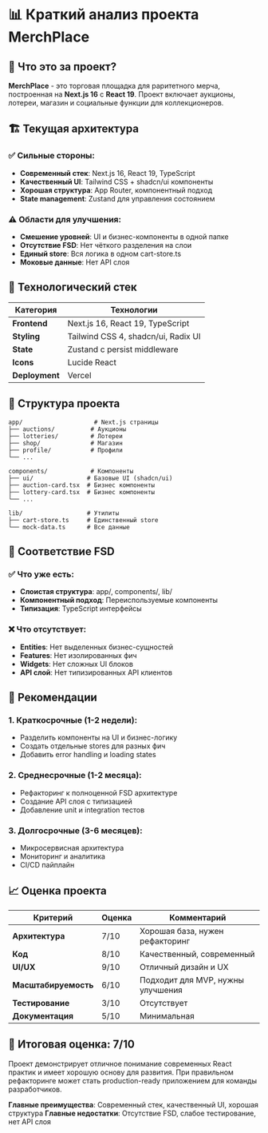 # 📊 Краткий анализ проекта MerchPlace

## 🎯 Что это за проект?

**MerchPlace** - это торговая площадка для раритетного мерча, построенная на **Next.js 16** с **React 19**. Проект включает аукционы, лотереи, магазин и социальные функции для коллекционеров.

## 🏗️ Текущая архитектура

### ✅ Сильные стороны:
- **Современный стек**: Next.js 16, React 19, TypeScript
- **Качественный UI**: Tailwind CSS + shadcn/ui компоненты
- **Хорошая структура**: App Router, компонентный подход
- **State management**: Zustand для управления состоянием

### ⚠️ Области для улучшения:
- **Смешение уровней**: UI и бизнес-компоненты в одной папке
- **Отсутствие FSD**: Нет чёткого разделения на слои
- **Единый store**: Вся логика в одном cart-store.ts
- **Моковые данные**: Нет API слоя

## 🎨 Технологический стек

| Категория | Технологии |
|-----------|------------|
| **Frontend** | Next.js 16, React 19, TypeScript |
| **Styling** | Tailwind CSS 4, shadcn/ui, Radix UI |
| **State** | Zustand с persist middleware |
| **Icons** | Lucide React |
| **Deployment** | Vercel |

## 📁 Структура проекта

```
app/                    # Next.js страницы
├── auctions/          # Аукционы
├── lotteries/         # Лотереи  
├── shop/              # Магазин
├── profile/           # Профили
└── ...

components/            # Компоненты
├── ui/               # Базовые UI (shadcn/ui)
├── auction-card.tsx  # Бизнес компоненты
├── lottery-card.tsx  # Бизнес компоненты
└── ...

lib/                  # Утилиты
├── cart-store.ts     # Единственный store
└── mock-data.ts      # Все данные
```

## 🔄 Соответствие FSD

### ✅ Что уже есть:
- **Слоистая структура**: app/, components/, lib/
- **Компонентный подход**: Переиспользуемые компоненты
- **Типизация**: TypeScript интерфейсы

### ❌ Что отсутствует:
- **Entities**: Нет выделенных бизнес-сущностей
- **Features**: Нет изолированных фич
- **Widgets**: Нет сложных UI блоков
- **API слой**: Нет типизированных API клиентов

## 🚀 Рекомендации

### 1. **Краткосрочные** (1-2 недели):
- Разделить компоненты на UI и бизнес-логику
- Создать отдельные stores для разных фич
- Добавить error handling и loading states

### 2. **Среднесрочные** (1-2 месяца):
- Рефакторинг к полноценной FSD архитектуре
- Создание API слоя с типизацией
- Добавление unit и integration тестов

### 3. **Долгосрочные** (3-6 месяцев):
- Микросервисная архитектура
- Мониторинг и аналитика
- CI/CD пайплайн

## 📈 Оценка проекта

| Критерий | Оценка | Комментарий |
|----------|--------|-------------|
| **Архитектура** | 7/10 | Хорошая база, нужен рефакторинг |
| **Код** | 8/10 | Качественный, современный |
| **UI/UX** | 9/10 | Отличный дизайн и UX |
| **Масштабируемость** | 6/10 | Подходит для MVP, нужны улучшения |
| **Тестирование** | 3/10 | Отсутствует |
| **Документация** | 5/10 | Минимальная |

## 🎯 Итоговая оценка: **7/10**

Проект демонстрирует отличное понимание современных React практик и имеет хорошую основу для развития. При правильном рефакторинге может стать production-ready приложением для команды разработчиков.

**Главные преимущества**: Современный стек, качественный UI, хорошая структура
**Главные недостатки**: Отсутствие FSD, слабое тестирование, нет API слоя

